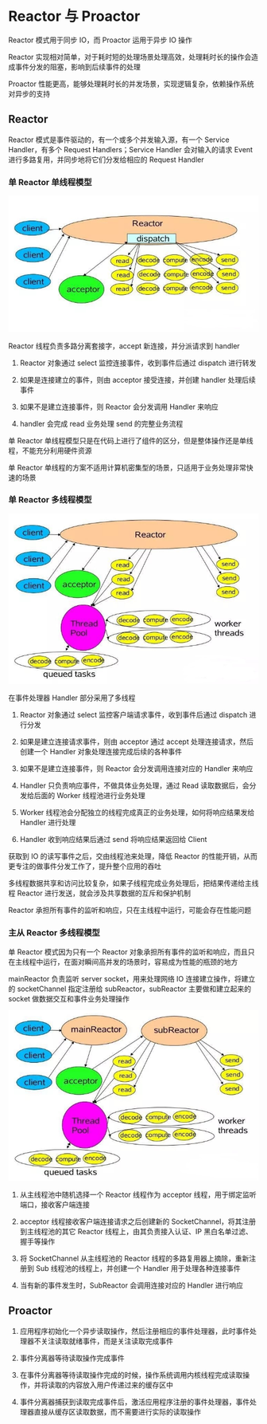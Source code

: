 # Reactor 与 Proactor

Reactor 模式用于同步 IO，而 Proactor 运用于异步 IO 操作

Reactor 实现相对简单，对于耗时短的处理场景处理高效，处理耗时长的操作会造成事件分发的阻塞，影响到后续事件的处理

Proactor 性能更高，能够处理耗时长的并发场景，实现逻辑复杂，依赖操作系统对异步的支持

## Reactor

Reactor 模式是事件驱动的，有一个或多个并发输入源，有一个 Service Handler，有多个 Request Handlers；Service Handler 会对输入的请求 Event 进行多路复用，并同步地将它们分发给相应的 Request Handler

### 单 Reactor 单线程模型

![](../Picture/Server/reactor_proactor/01.jpeg)

Reactor 线程负责多路分离套接字，accept 新连接，并分派请求到 handler

1. Reactor 对象通过 select 监控连接事件，收到事件后通过 dispatch 进行转发

2. 如果是连接建立的事件，则由 acceptor 接受连接，并创建 handler 处理后续事件

3. 如果不是建立连接事件，则 Reactor 会分发调用 Handler 来响应

4. handler 会完成 read 业务处理 send 的完整业务流程

单 Reactor 单线程模型只是在代码上进行了组件的区分，但是整体操作还是单线程，不能充分利用硬件资源

单 Reactor 单线程的方案不适用计算机密集型的场景，只适用于业务处理非常快速的场景

### 单 Reactor 多线程模型

![](../Picture/Server/reactor_proactor/02.jpeg)

在事件处理器 Handler 部分采用了多线程

1. Reactor 对象通过 select 监控客户端请求事件，收到事件后通过 dispatch 进行分发

2. 如果是建立连接请求事件，则由 acceptor 通过 accept 处理连接请求，然后创建一个 Handler 对象处理连接完成后续的各种事件

3. 如果不是建立连接事件，则 Reactor 会分发调用连接对应的 Handler 来响应

4. Handler 只负责响应事件，不做具体业务处理，通过 Read 读取数据后，会分发给后面的 Worker 线程池进行业务处理

5. Worker 线程池会分配独立的线程完成真正的业务处理，如何将响应结果发给 Handler 进行处理

6. Handler 收到响应结果后通过 send 将响应结果返回给 Client

获取到 IO 的读写事件之后，交由线程池来处理，降低 Reactor 的性能开销，从而更专注的做事件分发工作了，提升整个应用的吞吐

多线程数据共享和访问比较复杂，如果子线程完成业务处理后，把结果传递给主线程 Reactor 进行发送，就会涉及共享数据的互斥和保护机制

Reactor 承担所有事件的监听和响应，只在主线程中运行，可能会存在性能问题

### 主从 Reactor 多线程模型

单 Reactor 模式因为只有一个 Reactor 对象承担所有事件的监听和响应，而且只在主线程中运行，在面对瞬间高并发的场景时，容易成为性能的瓶颈的地方

mainReactor 负责监听 server socket，用来处理网络 IO 连接建立操作，将建立的 socketChannel 指定注册给 subReactor，subReactor 主要做和建立起来的 socket 做数据交互和事件业务处理操作

![](../Picture/Server/reactor_proactor/03.jpeg)

1. 从主线程池中随机选择一个 Reactor 线程作为 acceptor 线程，用于绑定监听端口，接收客户端连接

2. acceptor 线程接收客户端连接请求之后创建新的 SocketChannel，将其注册到主线程池的其它 Reactor 线程上，由其负责接入认证、IP 黑白名单过滤、握手等操作

3. 将 SocketChannel 从主线程池的 Reactor 线程的多路复用器上摘除，重新注册到 Sub 线程池的线程上，并创建一个 Handler 用于处理各种连接事件

4. 当有新的事件发生时，SubReactor 会调用连接对应的 Handler 进行响应


## Proactor

1. 应用程序初始化一个异步读取操作，然后注册相应的事件处理器，此时事件处理器不关注读取就绪事件，而是关注读取完成事件

2. 事件分离器等待读取操作完成事件

3. 在事件分离器等待读取操作完成的时候，操作系统调用内核线程完成读取操作，并将读取的内容放入用户传递过来的缓存区中

4. 事件分离器捕获到读取完成事件后，激活应用程序注册的事件处理器，事件处理器直接从缓存区读取数据，而不需要进行实际的读取操作